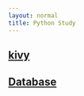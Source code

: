 ```yaml
---
layout: normal
title: Python Study
---
```


## [kivy](../kivy/kivy_study)

## [Database](../common/database)